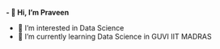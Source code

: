 **- 👋 Hi, I’m Praveen**
- 👀 I’m interested in Data Science
- 🌱 I’m currently learning Data Science in GUVI IIT MADRAS
